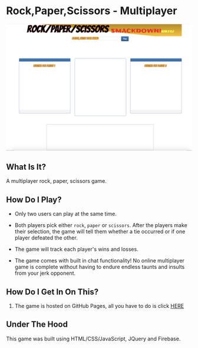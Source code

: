 # Rock,Paper,Scissors - Multiplayer

![Rock, Paper, Scissors](assets/images/github/RPSGame.png)

## What Is It?
A multiplayer rock, paper, scissors game.

## How Do I Play?
* Only two users can play at the same time.

* Both players pick either `rock`, `paper` or `scissors`. After the players make their selection, the game will tell them whether a tie occurred or if one player defeated the other.

* The game will track each player's wins and losses.

* The game comes with built in chat functionality! No online multiplayer game is complete without having to endure endless taunts and insults from your jerk opponent.
  
## How Do I Get In On This?
1. The game is hosted on GitHub Pages, all you have to do is click [HERE](https://xtiane.github.io/RPS-Multiplayer/)

## Under The Hood
This game was built using HTML/CSS/JavaScript, JQuery and Firebase.
